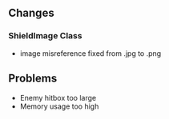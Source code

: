 ## Changes

### ShieldImage Class
- image misreference fixed from .jpg to .png

## Problems
- Enemy hitbox too large
- Memory usage too high
